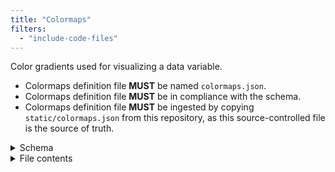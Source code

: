 ```yaml
---
title: "Colormaps"
filters:
  - "include-code-files"
---
```


Color gradients used for visualizing a data variable.

* Colormaps definition file **MUST** be named `colormaps.json`.
* Colormaps definition file **MUST** be in compliance with the schema.
* Colormaps definition file **MUST** be ingested by copying `static/colormaps.json` from
  this repository, as this source-controlled file is the source of truth.

<details>
<summary>Schema</summary>
```{.json include="schema/colormapsIndex.json"}
```
</details>

<details>
<summary>File contents</summary>
```{.json filename="colormaps.json" include="static/colormaps.json"}
```
</details>
